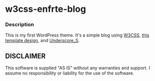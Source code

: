 # w3css-enfrte-blog

### Description

This is my first WordPress theme. It's a simple blog using [W3CSS](https://www.w3schools.com/w3css/), [this template design](https://www.w3schools.com/w3css/tryw3css_templates_blog.htm), and [Underscore_S](http://underscores.me/). 

## DISCLAIMER

This software is supplied "AS IS" without any warranties and support. I assume no responsibility or liability for the use of the software.
